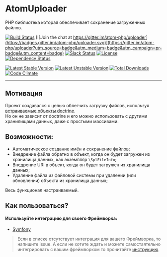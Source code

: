 AtomUploader
===

PHP библиотека которая обеспечивает сохранение загруженных файлов.

[![Build Status](https://travis-ci.org/atom-php/uploader.svg?branch=master)](https://travis-ci.org/atom-php/uploader)
[![Join the chat at https://gitter.im/atom-php/uploader](https://badges.gitter.im/atom-php/uploader.svg)](https://gitter.im/atom-php/uploader?utm_source=badge&utm_medium=badge&utm_campaign=pr-badge&utm_content=badge)
[![Slack Status](https://atom-php.herokuapp.com/badge.svg)](https://atom-php.herokuapp.com/)
[![License](https://poser.pugx.org/atom-php/uploader/license)](https://github.com/atom-php/uploader/blob/master/LICENSE)
[![Dependency Status](https://www.versioneye.com/user/projects/5745e02ace8d0e004737275a/badge.svg?style=flat)](https://www.versioneye.com/user/projects/5745e02ace8d0e004737275a)

[![Latest Stable Version](https://poser.pugx.org/atom-php/uploader/v/stable)](https://packagist.org/packages/atom-php/uploader)
[![Latest Unstable Version](https://poser.pugx.org/atom-php/uploader/v/unstable)](https://packagist.org/packages/atom-php/uploader)
[![Total Downloads](https://poser.pugx.org/atom-php/uploader/downloads)](https://packagist.org/packages/atom-php/uploader)
[![Code Climate](https://codeclimate.com/github/atom-php/uploader/badges/gpa.svg)](https://codeclimate.com/github/atom-php/uploader)

---

Мотивация
---

Проект создавался с целью облегчить загрузку файлов, используя [встраиваемые объекты doctrine][embeddables].<br />
Но он не зависит от doctrine и его можно использовать с другими хранилищами данных, даже с простыми массивами.

Возможности:
---

- Автоматическое создание имён и сохранение файлов;
- Внедрение файла обратно в объект, когда он будет загружен из хранилища данных, как экземпляр `\SplFileInfo`;
- Внедрение URI в объект, когда он будет загружен из хранилища данных;
- Удаление файла из файловой системы при удалении (или обновлении) объекта из хранилища данных;

Весь функционал настраиваемый.

Как пользоваться?
----

#### Используйте интеграцию для своего Фреймворка:

* [Symfony]

> Если в списке отсутствует интеграция для вашего Фреймворка, то напишите issue.
> А если не хотите ждать и можете самостаятельно интегрировать с вашим фреймворком то прочитайте [инструкцию][integration].

[integration]: docs/ru/integration.md
[symfony]: https://github.com/atom-php/uploader-bundle
[embeddables]: http://doctrine-orm.readthedocs.org/projects/doctrine-orm/en/latest/tutorials/embeddables.html
